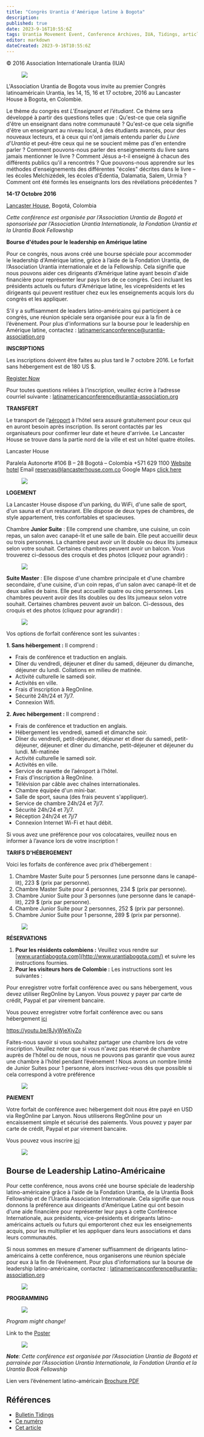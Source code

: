 ```yaml
---
title: "Congrès Urantia d'Amérique latine à Bogota"
description: 
published: true
date: 2023-9-16T10:55:6Z
tags: Urantia Movement Event, Conference Archives, IUA, Tidings, article
editor: markdown
dateCreated: 2023-9-16T10:55:6Z
---
```


<p class="v-card v-sheet theme--light grey lighten-3 px-2">© 2016 Association Internationale Urantia (IUA)</p>


<figure id="Figure_1" class="image urantiapedia image-style-align-left">
<img src="/image/article/IUA_Tidings/Bogota-conference-logo.jpg">
</figure>

L'Association Urantia de Bogota vous invite au premier Congrès latinoaméricain Urantia, les 14, 15, 16 et 17 octobre, 2016 au Lancaster House à Bogota, en Colombie.

Le thème du congrès est _L'Enseignant et l’étudiant_. Ce thème sera développé à partir des questions telles que : Qu'est-ce que cela signifie d'être un enseignant dans notre communauté ? Qu'est-ce que cela signifie d'être un enseignant au niveau local, à des étudiants avancés, pour des nouveaux lecteurs, et à ceux qui n'ont jamais entendu parler du _Livre d'Urantia_ et peut-être ceux qui ne se soucient même pas d'en entendre parler ? Comment pouvons-nous parler des enseignements du livre sans jamais mentionner le livre ? Comment Jésus a-t-il enseigné à chacun des différents publics qu'il a rencontrés ? Que pouvons-nous apprendre sur les méthodes d'enseignements des différentes "écoles" décrites dans le livre – les écoles Melchizédek, les écoles d'Édentia, Dalamatia, Salem, Urmia ? Comment ont été formés les enseignants lors des révélations précédentes ?

**14-17 Octobre 2016**

[Lancaster House](http://www.lancasterhouse.com.co/), Bogotá, Colombia

_Cette conférence est organisée par l’Association Urantia de Bogotá et sponsorisée par l’Association Urantia Internationale, la Fondation Urantia et la Urantia Book Fellowship_

**Bourse d'études pour le leadership en Amérique latine**

Pour ce congrès, nous avons créé une bourse spéciale pour accommoder le leadership d'Amérique latine, grâce à l’aide de la Fondation Urantia, de l’Association Urantia internationale et de la Fellowship. Cela signifie que nous pouvons aider ces dirigeants d'Amérique latine ayant besoin d'aide financière pour représenter leur pays lors de ce congrès. Ceci incluant les présidents actuels ou futurs d'Amérique latine, les viceprésidents et les dirigeants qui peuvent restituer chez eux les enseignements acquis lors du congrès et les appliquer.

S'il y a suffisamment de leaders latino-américains qui participent à ce congrès, une réunion spéciale sera organisée pour eux à la fin de l’évènement. Pour plus d'informations sur la bourse pour le leadership en Amérique latine, contactez : [latinamericanconference@urantia-association.org](mailto:latinamericanconference@urantia-association.org)

**INSCRIPTIONS**

Les inscriptions doivent être faites au plus tard le 7 octobre 2016. Le forfait sans hébergement est de 180 US \$.

[Register Now](https://www.regonline.com/Register/Checkin.aspx?EventId=1847691)

Pour toutes questions reliées à l’inscription, veuillez écrire à l’adresse courriel suivante : [latinamericanconference@urantia-association.org](mailto:latinamericanconference@urantia-association.org)

**TRANSFERT**

Le transport de l’[aéroport](http://eldorado.aero/fr/) à l’hôtel sera assuré gratuitement pour ceux qui en auront besoin après inscription. Ils seront contactés par les organisateurs pour confirmer leur date et heure d'arrivée. Le Lancaster House se trouve dans la partie nord de la ville et est un hôtel quatre étoiles.

Lancaster House

Paralela Autonorte #106 B – 28
Bogotá – Colombia
+571 629 1100
[Website hotel](http://www.lancasterhouse.com.co/)
Email [reservas@lancasterhouse.com.co](mailto:%20reservas@lancasterhouse.com.co)
Google Maps [click here](https://goo.gl/maps/JZKE1V32qe42)

<figure id="Figure_2" class="image urantiapedia">
<img src="/image/article/IUA_Tidings/hotel-1-706x454.jpg">
</figure>

**LOGEMENT**

La Lancaster House dispose d'un parking, du WiFi, d'une salle de sport, d'un sauna et d'un restaurant. Elle dispose de deux types de chambres, de style appartement, très confortables et spacieuses.

Chambre **Junior Suite** : Elle comprend une chambre, une cuisine, un coin repas, un salon avec canapé-lit et une salle de bain. Elle peut accueillir deux ou trois personnes. La chambre peut avoir un lit double ou deux lits jumeaux selon votre souhait. Certaines chambres peuvent avoir un balcon. Vous trouverez ci-dessous des croquis et des photos (cliquez pour agrandir) :

<figure id="Figure_3" class="image urantiapedia">
<img src="/image/article/IUA_Tidings/junior-4-706x180.jpg">
</figure>

**Suite Master** : Elle dispose d'une chambre principale et d'une chambre secondaire, d'une cuisine, d'un coin repas, d'un salon avec canapé-lit et de deux salles de bains. Elle peut accueillir quatre ou cinq personnes. Les chambres peuvent avoir des lits doubles ou des lits jumeaux selon votre souhait. Certaines chambres peuvent avoir un balcon. Ci-dessous, des croquis et des photos (cliquez pour agrandir) :

<figure id="Figure_4" class="image urantiapedia">
<img src="/image/article/IUA_Tidings/Master-Suite-2-in-1-image-706x359.jpg">
</figure>

Vos options de forfait conférence sont les suivantes :

**1\. Sans hébergement :** Il comprend :

- Frais de conférence et traduction en anglais.
- Dîner du vendredi, déjeuner et dîner du samedi, déjeuner du dimanche, déjeuner du lundi. Collations en milieu de matinée.
- Activité culturelle le samedi soir.
- Activités en ville.
- Frais d'inscription à RegOnline.
- Sécurité 24h/24 et 7j/7.
- Connexion Wifi.

**2\. Avec hébergement :** Il comprend :

- Frais de conférence et traduction en anglais.
- Hébergement les vendredi, samedi et dimanche soir.
- Dîner du vendredi, petit-déjeuner, déjeuner et dîner du samedi, petit-déjeuner, déjeuner et dîner du dimanche, petit-déjeuner et déjeuner du lundi. Mi-matinée
- Activité culturelle le samedi soir.
- Activités en ville.
- Service de navette de l’aéroport à l’hôtel.
- Frais d'inscription à RegOnline.
- Télévision par câble avec chaînes internationales.
- Chambre équipée d'un mini-bar.
- Salle de sport, sauna (des frais peuvent s'appliquer).
- Service de chambre 24h/24 et 7j/7.
- Sécurité 24h/24 et 7j/7.
- Réception 24h/24 et 7j/7
- Connexion Internet Wi-Fi et haut débit.

Si vous avez une préférence pour vos colocataires, veuillez nous en informer à l’avance lors de votre inscription !

**TARIFS D'HÉBERGEMENT**

Voici les forfaits de conférence avec prix d'hébergement :

1. Chambre Master Suite pour 5 personnes (une personne dans le canapé-lit), 223 $ (prix par personne).
2. Chambre Master Suite pour 4 personnes, 234 $ (prix par personne).
3. Chambre Junior Suite pour 3 personnes (une personne dans le canapé-lit), 229 $ (prix par personne).
4. Chambre Junior Suite pour 2 personnes, 252 $ (prix par personne).
5. Chambre Junior Suite pour 1 personne, 289 $ (prix par personne).

<figure id="Figure_5" class="image urantiapedia">
<img src="/image/article/IUA_Tidings/Latin-American-Conference-Pricing-overview-ENG-706x563.jpg">
</figure>

**RÉSERVATIONS**

1. **Pour les résidents colombiens :** Veuillez vous rendre sur [www.urantiabogota.com](http://www.urantiabogota.com/) et suivre les instructions fournies.
2. **Pour les visiteurs hors de Colombie :** Les instructions sont les suivantes :

Pour enregistrer votre forfait conférence avec ou sans hébergement, vous devez utiliser RegOnline by Lanyon. Vous pouvez y payer par carte de crédit, Paypal et par virement bancaire.

Vous pouvez enregistrer votre forfait conférence avec ou sans hébergement [ici](https://www.regonline.com/Register/Checkin.aspx?EventId=1847691)

https://youtu.be/8JyWjeXjyZo

Faites-nous savoir si vous souhaitez partager une chambre lors de votre inscription. Veuillez noter que si vous n'avez pas réservé de chambre auprès de l’hôtel ou de nous, nous ne pouvons pas garantir que vous aurez une chambre à l’hôtel pendant l’événement ! Nous avons un nombre limité de Junior Suites pour 1 personne, alors inscrivez-vous dès que possible si cela correspond à votre préférence

<figure id="Figure_6" class="image urantiapedia">
<img src="/image/article/IUA_Tidings/hotelpicturesmixed-Lancaster-Houset-big-706x507.jpg">
</figure>

**PAIEMENT**

Votre forfait de conférence avec hébergement doit nous être payé en USD via RegOnline par Lanyon. Nous utiliserons RegOnline pour un encaissement simple et sécurisé des paiements. Vous pouvez y payer par carte de crédit, Paypal et par virement bancaire.

Vous pouvez vous inscrire [ici](https://www.regonline.com/Register/Checkin.aspx?EventId=1847691)

<figure id="Figure_7" class="image urantiapedia">
<img src="/image/article/IUA_Tidings/hotel-8-706x454.jpg">
</figure>

## Bourse de Leadership Latino-Américaine

Pour cette conférence, nous avons créé une bourse spéciale de leadership latino-américaine grâce à l’aide de la Fondation Urantia, de la Urantia Book Fellowship et de l’Urantia Association Internationale. Cela signifie que nous donnons la préférence aux dirigeants d'Amérique Latine qui ont besoin d'une aide financière pour représenter leur pays à cette Conférence Internationale, aux présidents, vice-présidents et dirigeants latino-américains actuels ou futurs qui emporteront chez eux les enseignements acquis, pour les multiplier et les appliquer dans leurs associations et dans leurs communautés.

Si nous sommes en mesure d'amener suffisamment de dirigeants latino-américains à cette conférence, nous organiserons une réunion spéciale pour eux à la fin de l’événement. Pour plus d'informations sur la bourse de leadership latino-américaine, contactez : [latinamericanconference@urantia-association.org](mailto:latinamericanconference@urantia-association.org)

<figure id="Figure_8" class="image urantiapedia">
<img src="/image/article/IUA_Tidings/hotel-6-706x454.jpg">
</figure>

**PROGRAMMING**

<figure id="Figure_9" class="image urantiapedia">
<img src="/image/article/IUA_Tidings/Latin-American-Conference-Program-large.jpg">
</figure>

_Program might change!_ 

Link to the [Poster](http://urantia-association.org/wp-content/uploads/2016/05/Poster-Teacher-and-Student-ENG.png)

<figure id="Figure_10" class="image urantiapedia">
<img src="/image/article/IUA_Tidings/Poster-Teacher-and-Student-ENG-508x706.jpg">
</figure>

**_Note_**_: Cette conférence est organisée par l’Association Urantia de Bogotá et parrainée par l’Association Urantia Internationale, la Fondation Urantia et la Urantia Book Fellowship_

Lien vers l’événement latino-américain [Brochure PDF](http://urantia-association.org/wp-content/uploads/2016/05/Latin-American-Urantia-Event-Brochure.pdf)

## Références

- [Bulletin Tidings](https://urantia-association.org/newsletter/ncategory/tidings-fr/?lang=fr)
- [Ce numéro](https://urantia-association.org/newsletter/tidings-september-2016/)
- [Cet article](https://urantia-association.org/latin-american-urantia-conference)

